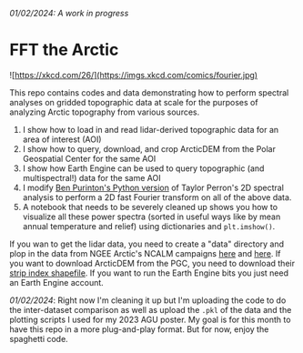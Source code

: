 *01/02/2024: A work in progress*

# FFT the Arctic 

![https://xkcd.com/26/](https://imgs.xkcd.com/comics/fourier.jpg)

This repo contains codes and data demonstrating how to perform spectral analyses on gridded topographic data at scale for the purposes of analyzing Arctic topography from various sources. 
1) I show how to load in and read lidar-derived topographic data for an area of interest (AOI)
2) I show how to query, download, and crop ArcticDEM from the Polar Geospatial Center for the same AOI
3) I show how Earth Engine can be used to query topographic (and multispectral!) data for the same AOI
4) I modify [Ben Purinton's Python version](https://github.com/bpurinton/DEM-FFT) of Taylor Perron's 2D spectral analysis to perform a 2D fast Fourier transform on all of the above data. 
5) A notebook that needs to be severely cleaned up shows you how to visualize all these power spectra (sorted in useful ways like by mean annual temperature and relief) using dictionaries and `plt.imshow()`. 

If you wan to get the lidar data, you need to create a "data" directory and plop in the data from NGEE Arctic's NCALM campaigns [here](https://data.ngee-arctic.ornl.gov/data/pages/NGA270.html) and [here](https://data.ngee-arctic.ornl.gov/data/pages/NGA314.html). If you want to download ArcticDEM from the PGC, you need to download their [strip index shapefile](https://www.pgc.umn.edu/data/arcticdem/). If you want to run the Earth Engine bits you just need an Earth Engine account. 

*01/02/2024*: Right now I'm cleaning it up but I'm uploading the code to do the inter-dataset comparison as well as upload the `.pkl` of the data and the plotting scripts I used for my 2023 AGU poster. My goal is for this month to have this repo in a more plug-and-play format. But for now, enjoy the spaghetti code. 